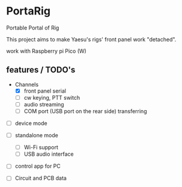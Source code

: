 # PortaRig

Portable Portal of Rig

This project aims to make Yaesu's rigs' front panel work "detached".

work with Raspberry pi Pico (W)

## features / TODO's

- Channels
  - [x] front panel serial
  - [ ] cw keying, PTT switch
  - [ ] audio streaming
  - [ ] COM port (USB port on the rear side) transferring
- [ ] device mode
- [ ] standalone mode
  - [ ] Wi-Fi support
  - [ ] USB audio interface
- [ ] control app for PC
- [ ] Circuit and PCB data

